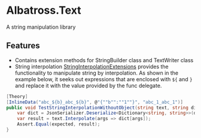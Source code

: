 # Albatross.Text
A string manipulation library

## Features
* Contains extension methods for StringBuilder class and TextWriter class
* String interpolation
[StringInterpolationExtensions](./StringInterpolationExtensions.cs) provides the functionality to manipulate string by interpolation.  As shown in the example below, it seeks out expressions that are enclosed with `${` and `}` and replace it with the value provided by the func delegate.
```csharp
[Theory]
[InlineData("abc_${b}_abc_${b}", @"{""b"":""1""}", "abc_1_abc_1")]
public void TestStringInterpolationWithoutObject(string text, string dictionary, string expected) {
	var dict = JsonSerializer.Deserialize<Dictionary<string, string>>(dictionary) ?? new Dictionary<string, string>();
	var result = text.Interpolate(args => dict[args]);
	Assert.Equal(expected, result);
}
```

